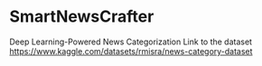 # SmartNewsCrafter
Deep Learning-Powered News Categorization
Link to the dataset 
https://www.kaggle.com/datasets/rmisra/news-category-dataset
